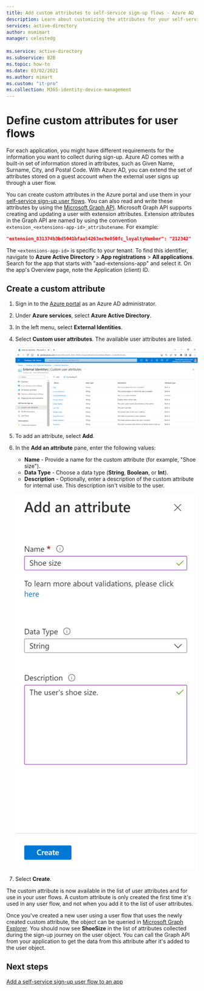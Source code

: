 ```yaml
---
title: Add custom attributes to self-service sign-up flows - Azure AD
description: Learn about customizing the attributes for your self-service sign-up user flows.
services: active-directory
author: msmimart
manager: celestedg

ms.service: active-directory
ms.subservice: B2B
ms.topic: how-to
ms.date: 03/02/2021
ms.author: mimart
ms.custom: "it-pro"
ms.collection: M365-identity-device-management
---
```


# Define custom attributes for user flows

For each application, you might have different requirements for the information you want to collect during sign-up. Azure AD comes with a built-in set of information stored in attributes, such as Given Name, Surname, City, and Postal Code. With Azure AD, you can extend the set of attributes stored on a guest account when the external user signs up through a user flow.

You can create custom attributes in the Azure portal and use them in your [self-service sign-up user flows](self-service-sign-up-user-flow.md). You can also read and write these attributes by using the [Microsoft Graph API](../../active-directory-b2c/microsoft-graph-operations.md). Microsoft Graph API supports creating and updating a user with extension attributes. Extension attributes in the Graph API are named by using the convention `extension_<extensions-app-id>_attributename`. For example:

```JSON
"extension_831374b3bd5041bfaa54263ec9e050fc_loyaltyNumber": "212342"
```

The `<extensions-app-id>` is specific to your tenant. To find this identifier, navigate to **Azure Active Directory** > **App registrations** > **All applications**. Search for the app that starts with "aad-extensions-app" and select it. On the app's Overview page, note the Application (client) ID.

## Create a custom attribute

1. Sign in to the [Azure portal](https://portal.azure.com) as an Azure AD administrator.
2. Under **Azure services**, select **Azure Active Directory**.
3. In the left menu, select **External Identities**.
4. Select **Custom user attributes**. The available user attributes are listed.

   ![Select user attributes for sign-up](media/user-flow-add-custom-attributes/user-attributes.png)

5. To add an attribute, select **Add**.
6. In the **Add an attribute** pane, enter the following values:

   - **Name** - Provide a name for the custom attribute (for example, "Shoe size").
   - **Data Type** - Choose a data type (**String**, **Boolean**, or **Int**).
   - **Description** - Optionally, enter a description of the custom attribute for internal use. This description isn't visible to the user.

   ![Add an attribute](media/user-flow-add-custom-attributes/add-an-attribute.png)

7. Select **Create**.

The custom attribute is now available in the list of user attributes and for use in your user flows. A custom attribute is only created the first time it's used in any user flow, and not when you add it to the list of user attributes.

Once you've created a new user using a user flow that uses the newly created custom attribute, the object can be queried in [Microsoft Graph Explorer](https://developer.microsoft.com/graph/graph-explorer). You should now see **ShoeSize** in the list of attributes collected during the sign-up journey on the user object. You can call the Graph API from your application to get the data from this attribute after it's added to the user object.

## Next steps

[Add a self-service sign-up user flow to an app](self-service-sign-up-user-flow.md)

